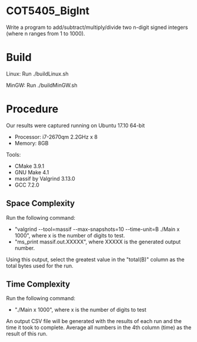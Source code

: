 # COT5405_BigInt
Write a program to add/subtract/multiply/divide two n-digit signed integers (where n ranges from 1 to 1000). 

# Build
Linux:
Run ./buildLinux.sh

MinGW:
Run ./buildMinGW.sh


# Procedure
Our results were captured running on Ubuntu 17.10 64-bit
* Processor: i7-2670qm 2.2GHz x 8
* Memory: 8GB

Tools:
* CMake 3.9.1
* GNU Make 4.1
* massif by Valgrind 3.13.0
* GCC 7.2.0

## Space Complexity
Run the following command:
* "valgrind --tool=massif --max-snapshots=10 --time-unit=B ./Main x 1000", where x is the number of digits to test.
* "ms_print massif.out.XXXXX", where XXXXX is the generated output number.

Using this output, select the greatest value in the "total(B)" column as the total bytes used for the run.

## Time Complexity
Run the following command:
* "./Main x 1000", where x is the number of digits to test

An output CSV file will be generated with the results of each run and the time it took to complete. Average all numbers in the 4th column (time) as the result of this run.

